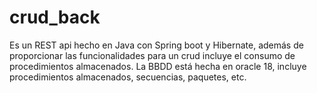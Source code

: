 # crud_back
Es un REST api hecho en Java con Spring boot y Hibernate, además de proporcionar las funcionalidades para un crud incluye el consumo de procedimientos almacenados.
La BBDD está hecha en oracle 18, incluye procedimientos almacenados, secuencias, paquetes, etc.
